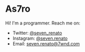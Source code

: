 # As7ro

Hi! I'm a programmer. Reach me on:
- Twitter: [@seven_renato](https://twitter.com/seven_renato)
- Instagram: [@seven.renato](https://instagram.com/seven.renato)
- Email: [seven.renato@7wnd.com](mailto:seven.renato@7wnd.com)
